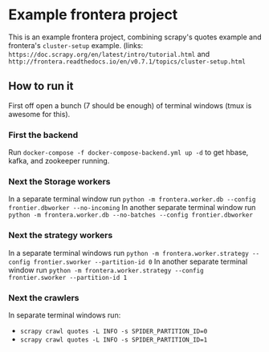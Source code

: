 # Example frontera project
This is an example frontera project, combining scrapy's quotes example and frontera's `cluster-setup` example.
(links: `https://doc.scrapy.org/en/latest/intro/tutorial.html` and `http://frontera.readthedocs.io/en/v0.7.1/topics/cluster-setup.html`

## How to run it
First off open a bunch (7 should be enough) of terminal windows (tmux is awesome for this).

### First the backend
Run `docker-compose -f docker-compose-backend.yml up -d` to get hbase, kafka, and zookeeper running.

### Next the Storage workers
In a separate terminal window run `python -m frontera.worker.db --config frontier.dbworker --no-incoming`
In another separate terminal window run `python -m frontera.worker.db --no-batches --config frontier.dbworker`

### Next the strategy workers
In a separate terminal windows run `python -m frontera.worker.strategy --config frontier.sworker --partition-id 0`
In another separate terminal window run `python -m frontera.worker.strategy --config frontier.sworker --partition-id 1`

### Next the crawlers
In separate terminal windows run:
- `scrapy crawl quotes -L INFO -s SPIDER_PARTITION_ID=0`
- `scrapy crawl quotes -L INFO -s SPIDER_PARTITION_ID=1`
